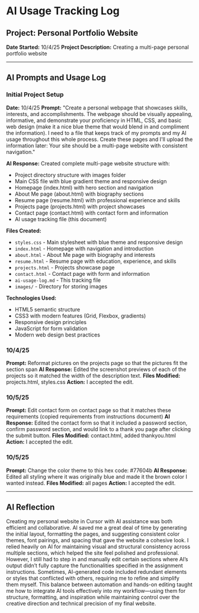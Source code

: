 # AI Usage Tracking Log

## Project: Personal Portfolio Website
**Date Started:** 10/4/25
**Project Description:** Creating a multi-page personal portfolio website

---

## AI Prompts and Usage Log

### Initial Project Setup
**Date:** 10/4/25
**Prompt:** "Create a personal webpage that showcases skills, interests, and accomplishments. The webpage should be visually appealing, informative, and demonstrate your proficiency in HTML, CSS, and basic web design (make it a nice blue theme that would blend in and compliment the information). I need to a file that keeps track of my prompts and my AI usage throughout this whole process. Create these pages and I'll upload the information later: Your site should be a multi-page website with consistent navigation."

**AI Response:** Created complete multi-page website structure with:
- Project directory structure with images folder
- Main CSS file with blue gradient theme and responsive design
- Homepage (index.html) with hero section and navigation
- About Me page (about.html) with biography sections
- Resume page (resume.html) with professional experience and skills
- Projects page (projects.html) with project showcases
- Contact page (contact.html) with contact form and information
- AI usage tracking file (this document)

**Files Created:**
- `styles.css` - Main stylesheet with blue theme and responsive design
- `index.html` - Homepage with navigation and introduction
- `about.html` - About Me page with biography and interests
- `resume.html` - Resume page with education, experience, and skills
- `projects.html` - Projects showcase page
- `contact.html` - Contact page with form and information
- `ai-usage-log.md` - This tracking file
- `images/` - Directory for storing images

**Technologies Used:**
- HTML5 semantic structure
- CSS3 with modern features (Grid, Flexbox, gradients)
- Responsive design principles
- JavaScript for form validation
- Modern web design best practices

### 10/4/25
**Prompt:** Reformat pictures on the projects page so that the pictures fit the section span
**AI Response:** Edited the screenshot previews of each of the projects so it matched the width of the description text.
**Files Modified:** projects.html, styles.css
**Action:** I accepted the edit.

### 10/5/25
**Prompt:** Edit contact form on contact page so that it matches these requirements (copied requirements from instructions document)
**AI Response:** Edited the contact form so that it included a password section, confirm password section, and would link to a thank you page after clicking the submit button.
**Files Modified:** contact.html, added thankyou.html
**Action:** I accepted the edit.

### 10/5/25
**Prompt:** Change the color theme to this hex code: #77604b
**AI Response:** Edited all styling where it was originally blue and made it the brown color I wanted instead.
**Files Modified:** all pages
**Action:** I accepted the edit.

---

## AI Reflection
Creating my personal website in Cursor with AI assistance was both efficient and collaborative. AI saved me a great deal of time by generating the initial layout, formatting the pages, and suggesting consistent color themes, font pairings, and spacing that gave the website a cohesive look. I relied heavily on AI for maintaining visual and structural consistency across multiple sections, which helped the site feel polished and professional. However, I still had to step in and manually edit certain sections where AI’s output didn’t fully capture the functionalities specified in the assignment instructions. Sometimes, AI-generated code included redundant elements or styles that conflicted with others, requiring me to refine and simplify them myself. This balance between automation and hands-on editing taught me how to integrate AI tools effectively into my workflow—using them for structure, formatting, and inspiration while maintaining control over the creative direction and technical precision of my final website.
